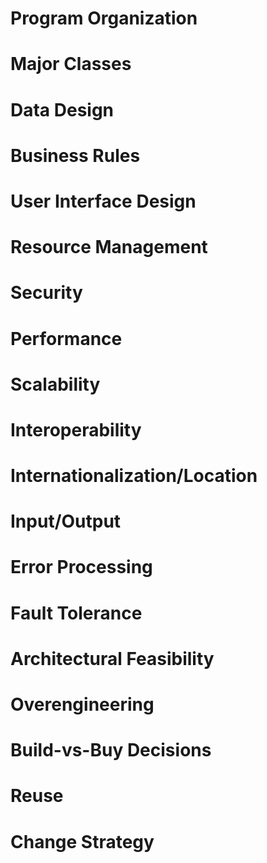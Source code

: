# Program Organization

# Major Classes

# Data Design

# Business Rules

# User Interface Design

# Resource Management

# Security

# Performance

# Scalability

# Interoperability

# Internationalization/Location

# Input/Output

# Error Processing

# Fault Tolerance

# Architectural Feasibility

# Overengineering

# Build-vs-Buy Decisions

# Reuse

# Change Strategy
